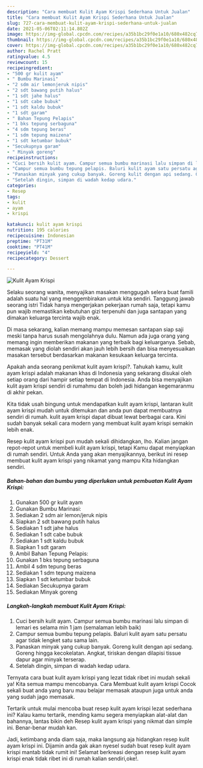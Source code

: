 ```yaml
---
description: "Cara membuat Kulit Ayam Krispi Sederhana Untuk Jualan"
title: "Cara membuat Kulit Ayam Krispi Sederhana Untuk Jualan"
slug: 727-cara-membuat-kulit-ayam-krispi-sederhana-untuk-jualan
date: 2021-05-06T02:11:14.802Z
image: https://img-global.cpcdn.com/recipes/a35b1bc29f0e1a10/680x482cq70/kulit-ayam-krispi-foto-resep-utama.jpg
thumbnail: https://img-global.cpcdn.com/recipes/a35b1bc29f0e1a10/680x482cq70/kulit-ayam-krispi-foto-resep-utama.jpg
cover: https://img-global.cpcdn.com/recipes/a35b1bc29f0e1a10/680x482cq70/kulit-ayam-krispi-foto-resep-utama.jpg
author: Rachel Pratt
ratingvalue: 4.5
reviewcount: 15
recipeingredient:
- "500 gr kulit ayam"
- " Bumbu Marinasi"
- "2 sdm air lemonjeruk nipis"
- "2 sdt bawang putih halus"
- "1 sdt jahe halus"
- "1 sdt cabe bubuk"
- "1 sdt kaldu bubuk"
- "1 sdt garam"
- " Bahan Tepung Pelapis"
- "1 bks tepung serbaguna"
- "4 sdm tepung beras"
- "1 sdm tepung maizena"
- "1 sdt ketumbar bubuk"
- "Secukupnya garam"
- " Minyak goreng"
recipeinstructions:
- "Cuci bersih kulit ayam. Campur semua bumbu marinasi lalu simpan di lemari es selama min 1 jam (semalaman lebih baik)"
- "Campur semua bumbu tepung pelapis. Baluri kulit ayam satu persatu agar tidak lengket satu sama lain."
- "Panaskan minyak yang cukup banyak. Goreng kulit dengan api sedang. Goreng hingga kecokelatan. Angkat, tiriskan dengan dilapisi tissue dapur agar minyak terserap."
- "Setelah dingin, simpan di wadah kedap udara."
categories:
- Resep
tags:
- kulit
- ayam
- krispi

katakunci: kulit ayam krispi 
nutrition: 195 calories
recipecuisine: Indonesian
preptime: "PT31M"
cooktime: "PT41M"
recipeyield: "4"
recipecategory: Dessert

---
```



![Kulit Ayam Krispi](https://img-global.cpcdn.com/recipes/a35b1bc29f0e1a10/680x482cq70/kulit-ayam-krispi-foto-resep-utama.jpg)

Selaku seorang wanita, menyajikan masakan menggugah selera buat famili adalah suatu hal yang menggembirakan untuk kita sendiri. Tanggung jawab seorang istri Tidak hanya mengerjakan pekerjaan rumah saja, tetapi kamu pun wajib memastikan kebutuhan gizi terpenuhi dan juga santapan yang dimakan keluarga tercinta wajib enak.

Di masa  sekarang, kalian memang mampu memesan santapan siap saji meski tanpa harus susah mengolahnya dulu. Namun ada juga orang yang memang ingin memberikan makanan yang terbaik bagi keluarganya. Sebab, memasak yang diolah sendiri akan jauh lebih bersih dan bisa menyesuaikan masakan tersebut berdasarkan makanan kesukaan keluarga tercinta. 



Apakah anda seorang penikmat kulit ayam krispi?. Tahukah kamu, kulit ayam krispi adalah makanan khas di Indonesia yang sekarang disukai oleh setiap orang dari hampir setiap tempat di Indonesia. Anda bisa menyajikan kulit ayam krispi sendiri di rumahmu dan boleh jadi hidangan kegemaranmu di akhir pekan.

Kita tidak usah bingung untuk mendapatkan kulit ayam krispi, lantaran kulit ayam krispi mudah untuk ditemukan dan anda pun dapat membuatnya sendiri di rumah. kulit ayam krispi dapat dibuat lewat berbagai cara. Kini sudah banyak sekali cara modern yang membuat kulit ayam krispi semakin lebih enak.

Resep kulit ayam krispi pun mudah sekali dihidangkan, lho. Kalian jangan repot-repot untuk membeli kulit ayam krispi, tetapi Kamu dapat menyiapkan di rumah sendiri. Untuk Anda yang akan menyajikannya, berikut ini resep membuat kulit ayam krispi yang nikamat yang mampu Kita hidangkan sendiri.

<!--inarticleads1-->

##### Bahan-bahan dan bumbu yang diperlukan untuk pembuatan Kulit Ayam Krispi:

1. Gunakan 500 gr kulit ayam
1. Gunakan  Bumbu Marinasi:
1. Sediakan 2 sdm air lemon/jeruk nipis
1. Siapkan 2 sdt bawang putih halus
1. Sediakan 1 sdt jahe halus
1. Sediakan 1 sdt cabe bubuk
1. Sediakan 1 sdt kaldu bubuk
1. Siapkan 1 sdt garam
1. Ambil  Bahan Tepung Pelapis:
1. Gunakan 1 bks tepung serbaguna
1. Ambil 4 sdm tepung beras
1. Sediakan 1 sdm tepung maizena
1. Siapkan 1 sdt ketumbar bubuk
1. Sediakan Secukupnya garam
1. Sediakan  Minyak goreng




<!--inarticleads2-->

##### Langkah-langkah membuat Kulit Ayam Krispi:

1. Cuci bersih kulit ayam. Campur semua bumbu marinasi lalu simpan di lemari es selama min 1 jam (semalaman lebih baik)
1. Campur semua bumbu tepung pelapis. Baluri kulit ayam satu persatu agar tidak lengket satu sama lain.
1. Panaskan minyak yang cukup banyak. Goreng kulit dengan api sedang. Goreng hingga kecokelatan. Angkat, tiriskan dengan dilapisi tissue dapur agar minyak terserap.
1. Setelah dingin, simpan di wadah kedap udara.




Ternyata cara buat kulit ayam krispi yang lezat tidak ribet ini mudah sekali ya! Kita semua mampu mencobanya. Cara Membuat kulit ayam krispi Cocok sekali buat anda yang baru mau belajar memasak ataupun juga untuk anda yang sudah jago memasak.

Tertarik untuk mulai mencoba buat resep kulit ayam krispi lezat sederhana ini? Kalau kamu tertarik, mending kamu segera menyiapkan alat-alat dan bahannya, lantas bikin deh Resep kulit ayam krispi yang nikmat dan simple ini. Benar-benar mudah kan. 

Jadi, ketimbang anda diam saja, maka langsung aja hidangkan resep kulit ayam krispi ini. Dijamin anda gak akan nyesel sudah buat resep kulit ayam krispi mantab tidak rumit ini! Selamat berkreasi dengan resep kulit ayam krispi enak tidak ribet ini di rumah kalian sendiri,oke!.


